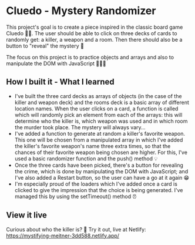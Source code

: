 # Cluedo - Mystery Randomizer

This project's goal is to create a piece inspired in the classic board game Cluedo 🕵️‍♀️. The user should be able to click on three decks of cards to randomly get: a killer, a weapon and a room. Then there should also be a button to "reveal" the mystery 🙈

The focus on this project is to practice objects and arrays and also to manipulate the DOM with JavaScript 👩‍💻💪

## How I built it - What I learned

- I've built the three card decks as arrays of objects (in the case of the killer and weapon deck) and the rooms deck is a basic array of different location names. When the user clicks on a card, a function is called which will randomly pick an element from each of the arrays: this will determine who the killer is, which weapon was used and in which room the murder took place. The mystery will always vary...
- I've added a function to generate at random a killer's favorite weapon. This one will be chosen from a manipulated array in which I've added the killer's favorite weapon's name three extra times, so that the chances of their favorite weapon being chosen are higher. For this, I've used a basic randomizer function and the push() method 💡
- Once the three cards have been picked, there's a button for revealing the crime, which is done by manipulating the DOM with JavaScript; and I've also added a Restart button, so the user can have a go at it again 😁
- I'm especially proud of the loaders which I've added once a card is clicked to give the impression that the choice is being generated. I've managed this by using the setTimeout() method ⏰

## View it live

Curious about who the killer is? 👀 Try it out, live at Netlify: https://mystifying-meitner-3dd588.netlify.app/
